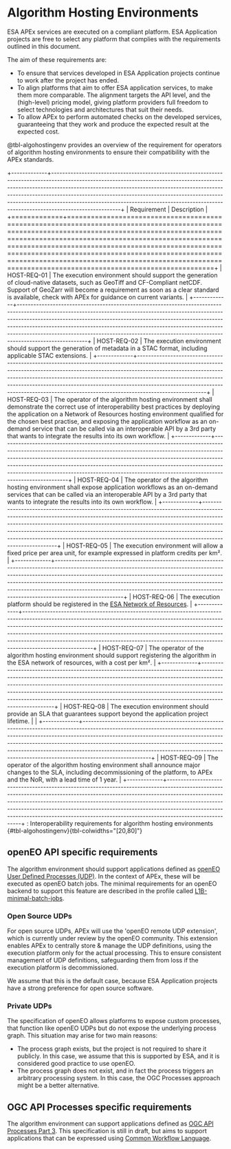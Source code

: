 # Algorithm Hosting Environments

ESA APEx services are executed on a compliant platform. ESA Application projects are free to select any platform that complies 
with the requirements outlined in this document.

The aim of these requirements are:

- To ensure that services developed in ESA Application projects continue to work after the project has ended. 
- To align platforms that aim to offer ESA application services, to make them more comparable.
The alignment targets the API level, and the (high-level) pricing model, giving platform providers full freedom to select 
technologies and architectures that suit their needs. 
- To allow APEx to perform automated checks on the developed services, guaranteeing that they work and produce the expected result at the expected cost.



@tbl-algohostingenv provides an overview of the requirement for operators of algorithm hosting environments to ensure their compatibility with the APEx standards. 

+-------------+-------------------------------------------------------------------------------------------------------------------------------------------------------------------------------------------------------------------------------------------------------------------------------------------------------------------------------------------------------------------------------------------------------------------------------+
| Requirement | Description                                                                                                                                                                                                                                                                                                                                                                                                                   |
+=============+===============================================================================================================================================================================================================================================================================================================================================================================================================================+
| HOST-REQ-01 | The execution environment should support the generation of cloud-native datasets, such as GeoTiff and CF-Compliant netCDF. Support of GeoZarr will become a requirement as soon as a clear standard is available, check with APEx for guidance on current variants.                                                                                                                                                           |
+-------------+-------------------------------------------------------------------------------------------------------------------------------------------------------------------------------------------------------------------------------------------------------------------------------------------------------------------------------------------------------------------------------------------------------------------------------+
| HOST-REQ-02 | The execution environment should support the generation of metadata in a STAC format, including applicable STAC extensions.                                                                                                                                                                                                                                                                                                   |
+-------------+-------------------------------------------------------------------------------------------------------------------------------------------------------------------------------------------------------------------------------------------------------------------------------------------------------------------------------------------------------------------------------------------------------------------------------+
| HOST-REQ-03 | The operator of the algorithm hosting environment shall demonstrate the correct use of interoperability best practices by deploying the application on a Network of Resources hosting environment qualified for the chosen best practise, and exposing the application workflow as an on-demand service that can be called via an interoperable API by a 3rd party that wants to integrate the results into its own workflow. |
+-------------+-------------------------------------------------------------------------------------------------------------------------------------------------------------------------------------------------------------------------------------------------------------------------------------------------------------------------------------------------------------------------------------------------------------------------------+
| HOST-REQ-04 | The operator of the algorithm hosting environment shall expose application workflows as an on-demand services that can be called via an interoperable API by a 3rd party that wants to integrate the results into its own workflow.                                                                                                                                                                                           |
+-------------+-------------------------------------------------------------------------------------------------------------------------------------------------------------------------------------------------------------------------------------------------------------------------------------------------------------------------------------------------------------------------------------------------------------------------------+
| HOST-REQ-05 | The execution environment will allow a fixed price per area unit, for example expressed in platform credits per km².                                                                                                                                                                                                                                                                                                          |
+-------------+-------------------------------------------------------------------------------------------------------------------------------------------------------------------------------------------------------------------------------------------------------------------------------------------------------------------------------------------------------------------------------------------------------------------------------+
| HOST-REQ-06 | The execution platform should be registered in the [ESA Network of Resources](https://nor-discover.org/en/portfolio/).                                                                                                                                                                                                                                                                                                        |
+-------------+-------------------------------------------------------------------------------------------------------------------------------------------------------------------------------------------------------------------------------------------------------------------------------------------------------------------------------------------------------------------------------------------------------------------------------+
| HOST-REQ-07 | The operator of the algorithm hosting environment should support registering the algorithm in the ESA network of resources, with a cost per km².                                                                                                                                                                                                                                                                              |
+-------------+-------------------------------------------------------------------------------------------------------------------------------------------------------------------------------------------------------------------------------------------------------------------------------------------------------------------------------------------------------------------------------------------------------------------------------+
| HOST-REQ-08 | The execution environment should provide an SLA that guarantees support beyond the application project lifetime. |                                                                                                                                                                                                                                                                                                            |
+-------------+-------------------------------------------------------------------------------------------------------------------------------------------------------------------------------------------------------------------------------------------------------------------------------------------------------------------------------------------------------------------------------------------------------------------------------+
| HOST-REQ-09 | The operator of the algorithm hosting environment shall announce major changes to the SLA, including decommissioning of the platform, to APEx and the NoR, with a lead time of 1 year.                                                                                                                                                                                                                                        |
+-------------+-------------------------------------------------------------------------------------------------------------------------------------------------------------------------------------------------------------------------------------------------------------------------------------------------------------------------------------------------------------------------------------------------------------------------------+
: Interoperability requirements for algorithm hosting environments {#tbl-algohostingenv}{tbl-colwidths="[20,80]"}


## openEO API specific requirements

The algorithm environment should support applications defined as [openEO User Defined Processes (UDP)](https://api.openeo.org/#tag/User-Defined-Processes). 
In the context of APEx, these will be executed as openEO batch jobs. The minimal requirements for an openEO backend to support this feature are described in the 
profile called [L1B-minimal-batch-jobs]( https://openeo.org/documentation/1.0/developers/profiles/api.html#l1b-minimal-batch-jobs ).

### Open Source UDPs

For open source UDPs, APEx will use the 'openEO remote UDP extension', which is currently under review by the openEO community. This extension
enables APEx to centrally store & manage the UDP definitions, using the execution platform only for the actual processing.
This to ensure consistent management of UDP definitions, safeguarding them from loss if the execution platform is decommissioned.

We assume that this is the default case, because ESA Application projects have a strong preference for open source software.

### Private UDPs

The specification of openEO allows platforms to expose custom processes, that function like openEO UDPs but do not
expose the underlying process graph. This situation may arise for two main reasons:

- The process graph exists, but the project is not required to share it publicly. In this case, we assume that 
  this is supported by ESA, and it is considered good practice to use openEO.
- The process graph does not exist, and in fact the process triggers an arbitrary processing system. In this case, the
  OGC Processes approach might be a better alternative.


## OGC API Processes specific requirements

The algorithm environment can support applications defined as [OGC API Processes Part 3](https://docs.ogc.org/DRAFTS/21-009.html).
This specification is still in draft, but aims to support applications that can be expressed using [Common Workflow Language](https://www.commonwl.org/).